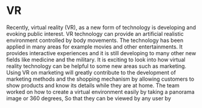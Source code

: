# VR
Recently, virtual reality (VR), as a new form of technology is developing and evoking public interest. VR technology can provide an artificial realistic environment controlled by body movements. The technology has been applied in many areas for example movies and other entertainments. It provides interactive experiences and it is still developing to many other new fields like medicine and the military. It is exciting to look into how virtual reality technology can be helpful to some new areas such as marketing. Using VR on marketing will greatly contribute to the development of marketing methods and the shopping mechanism by allowing customers to show products and know its details while they are at home. The team worked on how to create a virtual environment easily by taking a panorama image or 360 degrees, So that they can be viewed by any user by
